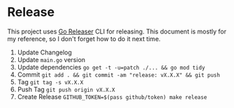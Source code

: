 # Release

This project uses [Go Releaser](https://goreleaser.com/) CLI for releasing.
This document is mostly for my reference, so I don't forget how to do it next time.

1. Update Changelog
2. Update `main.go` version
3. Update dependencies `go get -t -u=patch ./... && go mod tidy`
4. Commit `git add . && git commit -am "release: vX.X.X" && git push`
5. Tag `git tag -s vX.X.X`
6. Push Tag `git push origin vX.X.X`
7. Create Release `GITHUB_TOKEN=$(pass github/token) make release`
